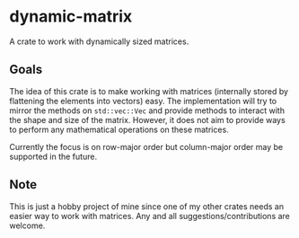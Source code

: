 # dynamic-matrix

A crate to work with dynamically sized matrices.


## Goals

The idea of this crate is to make working with matrices (internally stored by
flattening the elements into vectors) easy. The implementation will try to
mirror the methods on `std::vec::Vec` and provide methods to interact with the
shape and size of the matrix. However, it does not aim to provide ways to
perform any mathematical operations on these matrices.

Currently the focus is on row-major order but column-major order may be
supported in the future.

## Note

This is just a hobby project of mine since one of my other crates needs an
easier way to work with matrices. Any and all suggestions/contributions are
welcome.
